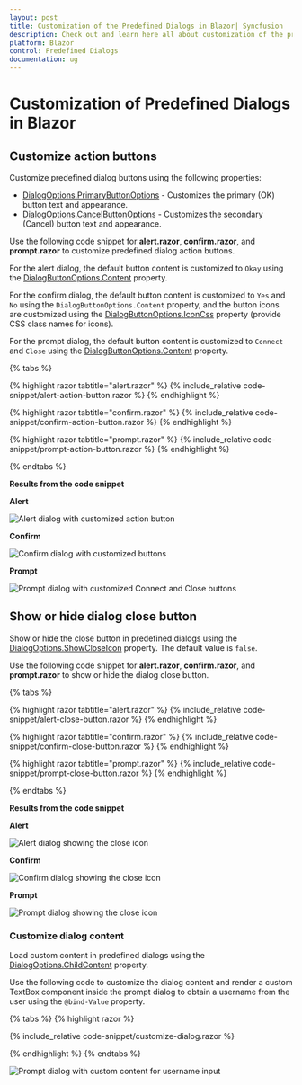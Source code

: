 ```yaml
---
layout: post
title: Customization of the Predefined Dialogs in Blazor| Syncfusion
description: Check out and learn here all about customization of the predefined dialogs in Blazor and much more details.
platform: Blazor
control: Predefined Dialogs
documentation: ug
---
```


# Customization of Predefined Dialogs in Blazor

## Customize action buttons

Customize predefined dialog buttons using the following properties:
* [DialogOptions.PrimaryButtonOptions](https://help.syncfusion.com/cr/blazor/Syncfusion.Blazor.Popups.DialogOptions.html#Syncfusion_Blazor_Popups_DialogOptions_PrimaryButtonOptions) - Customizes the primary (OK) button text and appearance.
* [DialogOptions.CancelButtonOptions](https://help.syncfusion.com/cr/blazor/Syncfusion.Blazor.Popups.DialogOptions.html#Syncfusion_Blazor_Popups_DialogOptions_CancelButtonOptions) - Customizes the secondary (Cancel) button text and appearance.

Use the following code snippet for **alert.razor**, **confirm.razor**, and **prompt.razor** to customize predefined dialog action buttons.

For the alert dialog, the default button content is customized to `Okay` using the [DialogButtonOptions.Content](https://help.syncfusion.com/cr/blazor/Syncfusion.Blazor.Popups.DialogButtonOptions.html#Syncfusion_Blazor_Popups_DialogButtonOptions_Content) property.

For the confirm dialog, the default button content is customized to `Yes` and `No` using the `DialogButtonOptions.Content` property, and the button icons are customized using the [DialogButtonOptions.IconCss](https://help.syncfusion.com/cr/blazor/Syncfusion.Blazor.Popups.DialogButtonOptions.html#Syncfusion_Blazor_Popups_DialogButtonOptions_IconCss) property (provide CSS class names for icons).

For the prompt dialog, the default button content is customized to `Connect` and `Close` using the [DialogButtonOptions.Content](https://help.syncfusion.com/cr/blazor/Syncfusion.Blazor.Popups.DialogButtonOptions.html#Syncfusion_Blazor_Popups_DialogButtonOptions_Content) property.

{% tabs %}

{% highlight razor tabtitle="alert.razor" %}
{% include_relative code-snippet/alert-action-button.razor %}
{% endhighlight %}

{% highlight razor tabtitle="confirm.razor" %}
{% include_relative code-snippet/confirm-action-button.razor %}
{% endhighlight %}

{% highlight razor tabtitle="prompt.razor" %}
{% include_relative code-snippet/prompt-action-button.razor %}
{% endhighlight %}

{% endtabs %}

**Results from the code snippet**

**Alert**

![Alert dialog with customized action button](./images/blazor-alert-action-button.png)

**Confirm**

![Confirm dialog with customized buttons](./images/blazor-confirm-action-button.png)

**Prompt**

![Prompt dialog with customized Connect and Close buttons](./images/blazor-prompt-action-button.png)

## Show or hide dialog close button 

Show or hide the close button in predefined dialogs using the [DialogOptions.ShowCloseIcon](https://help.syncfusion.com/cr/blazor/Syncfusion.Blazor.Popups.DialogOptions.html#Syncfusion_Blazor_Popups_DialogOptions_ShowCloseIcon) property. The default value is `false`.

Use the following code snippet for **alert.razor**, **confirm.razor**, and **prompt.razor** to show or hide the dialog close button.

{% tabs %}

{% highlight razor tabtitle="alert.razor" %}
{% include_relative code-snippet/alert-close-button.razor %}
{% endhighlight %}

{% highlight razor tabtitle="confirm.razor" %}
{% include_relative code-snippet/confirm-close-button.razor %}
{% endhighlight %}

{% highlight razor tabtitle="prompt.razor" %}
{% include_relative code-snippet/prompt-close-button.razor %}
{% endhighlight %}

{% endtabs %}

**Results from the code snippet**

**Alert**

![Alert dialog showing the close icon](./images/blazor-alert-close-button.png)

**Confirm**

![Confirm dialog showing the close icon](./images/blazor-confirm-close-button.png)

**Prompt**

![Prompt dialog showing the close icon](./images/blazor-prompt-close-button.png)

### Customize dialog content

Load custom content in predefined dialogs using the [DialogOptions.ChildContent](https://help.syncfusion.com/cr/blazor/Syncfusion.Blazor.Popups.DialogOptions.html#Syncfusion_Blazor_Popups_DialogOptions_ChildContent) property.

Use the following code to customize the dialog content and render a custom TextBox component inside the prompt dialog to obtain a username from the user using the `@bind-Value` property.

{% tabs %}
{% highlight razor %}

{% include_relative code-snippet/customize-dialog.razor %}

{% endhighlight %}
{% endtabs %}

![Prompt dialog with custom content for username input](./images/blazor-customize-dialog.png)